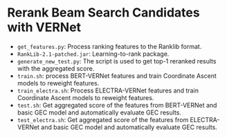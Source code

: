 # Rerank Beam Search Candidates with VERNet

* ``get_features.py``: Process ranking features to the Ranklib format.
* ``RankLib-2.1-patched.jar``: Learning-to-rank package.
* ``generate_new_test.py``: The script is used to get top-1 reranked results with the aggregated score.
* ``train.sh``: process BERT-VERNet features and train Coordinate Ascent models to reweight features.
* ``train_electra.sh``: Process ELECTRA-VERNet features and train Coordinate Ascent models to reweight features.
* ``test.sh``: Get aggregated score of the features from BERT-VERNet and basic GEC model and automatically evaluate GEC results.
* ``test_electra.sh``: Get aggregated score of the features from ELECTRA-VERNet and basic GEC model and automatically evaluate GEC results.
